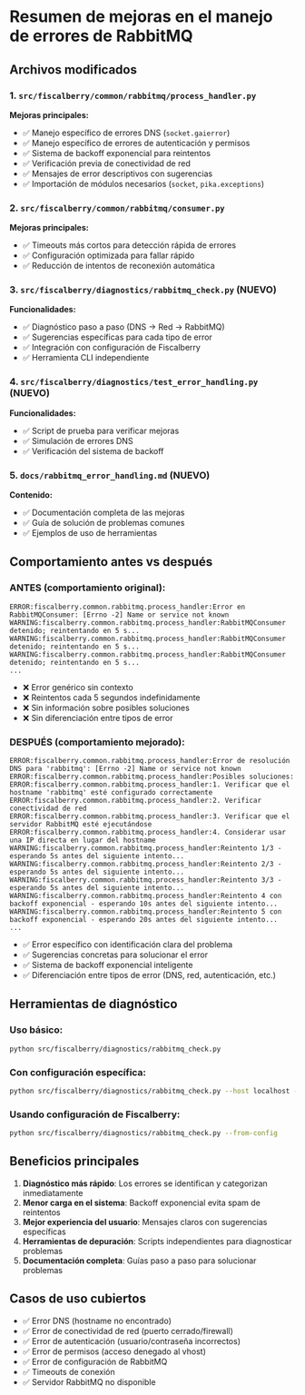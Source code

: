 # Resumen de mejoras en el manejo de errores de RabbitMQ

## Archivos modificados

### 1. `src/fiscalberry/common/rabbitmq/process_handler.py`
**Mejoras principales:**
- ✅ Manejo específico de errores DNS (`socket.gaierror`)
- ✅ Manejo específico de errores de autenticación y permisos
- ✅ Sistema de backoff exponencial para reintentos
- ✅ Verificación previa de conectividad de red
- ✅ Mensajes de error descriptivos con sugerencias
- ✅ Importación de módulos necesarios (`socket`, `pika.exceptions`)

### 2. `src/fiscalberry/common/rabbitmq/consumer.py`
**Mejoras principales:**
- ✅ Timeouts más cortos para detección rápida de errores
- ✅ Configuración optimizada para fallar rápido
- ✅ Reducción de intentos de reconexión automática

### 3. `src/fiscalberry/diagnostics/rabbitmq_check.py` (NUEVO)
**Funcionalidades:**
- ✅ Diagnóstico paso a paso (DNS → Red → RabbitMQ)
- ✅ Sugerencias específicas para cada tipo de error
- ✅ Integración con configuración de Fiscalberry
- ✅ Herramienta CLI independiente

### 4. `src/fiscalberry/diagnostics/test_error_handling.py` (NUEVO)
**Funcionalidades:**
- ✅ Script de prueba para verificar mejoras
- ✅ Simulación de errores DNS
- ✅ Verificación del sistema de backoff

### 5. `docs/rabbitmq_error_handling.md` (NUEVO)
**Contenido:**
- ✅ Documentación completa de las mejoras
- ✅ Guía de solución de problemas comunes
- ✅ Ejemplos de uso de herramientas

## Comportamiento antes vs después

### ANTES (comportamiento original):
```
ERROR:fiscalberry.common.rabbitmq.process_handler:Error en RabbitMQConsumer: [Errno -2] Name or service not known
WARNING:fiscalberry.common.rabbitmq.process_handler:RabbitMQConsumer detenido; reintentando en 5 s...
WARNING:fiscalberry.common.rabbitmq.process_handler:RabbitMQConsumer detenido; reintentando en 5 s...
WARNING:fiscalberry.common.rabbitmq.process_handler:RabbitMQConsumer detenido; reintentando en 5 s...
...
```
- ❌ Error genérico sin contexto
- ❌ Reintentos cada 5 segundos indefinidamente
- ❌ Sin información sobre posibles soluciones
- ❌ Sin diferenciación entre tipos de error

### DESPUÉS (comportamiento mejorado):
```
ERROR:fiscalberry.common.rabbitmq.process_handler:Error de resolución DNS para 'rabbitmq': [Errno -2] Name or service not known
ERROR:fiscalberry.common.rabbitmq.process_handler:Posibles soluciones:
ERROR:fiscalberry.common.rabbitmq.process_handler:1. Verificar que el hostname 'rabbitmq' esté configurado correctamente
ERROR:fiscalberry.common.rabbitmq.process_handler:2. Verificar conectividad de red
ERROR:fiscalberry.common.rabbitmq.process_handler:3. Verificar que el servidor RabbitMQ esté ejecutándose
ERROR:fiscalberry.common.rabbitmq.process_handler:4. Considerar usar una IP directa en lugar del hostname
WARNING:fiscalberry.common.rabbitmq.process_handler:Reintento 1/3 - esperando 5s antes del siguiente intento...
WARNING:fiscalberry.common.rabbitmq.process_handler:Reintento 2/3 - esperando 5s antes del siguiente intento...
WARNING:fiscalberry.common.rabbitmq.process_handler:Reintento 3/3 - esperando 5s antes del siguiente intento...
WARNING:fiscalberry.common.rabbitmq.process_handler:Reintento 4 con backoff exponencial - esperando 10s antes del siguiente intento...
WARNING:fiscalberry.common.rabbitmq.process_handler:Reintento 5 con backoff exponencial - esperando 20s antes del siguiente intento...
...
```
- ✅ Error específico con identificación clara del problema
- ✅ Sugerencias concretas para solucionar el error
- ✅ Sistema de backoff exponencial inteligente
- ✅ Diferenciación entre tipos de error (DNS, red, autenticación, etc.)

## Herramientas de diagnóstico

### Uso básico:
```bash
python src/fiscalberry/diagnostics/rabbitmq_check.py
```

### Con configuración específica:
```bash
python src/fiscalberry/diagnostics/rabbitmq_check.py --host localhost --port 5672 --user myuser --password mypass
```

### Usando configuración de Fiscalberry:
```bash
python src/fiscalberry/diagnostics/rabbitmq_check.py --from-config
```

## Beneficios principales

1. **Diagnóstico más rápido**: Los errores se identifican y categorizan inmediatamente
2. **Menor carga en el sistema**: Backoff exponencial evita spam de reintentos
3. **Mejor experiencia del usuario**: Mensajes claros con sugerencias específicas
4. **Herramientas de depuración**: Scripts independientes para diagnosticar problemas
5. **Documentación completa**: Guías paso a paso para solucionar problemas

## Casos de uso cubiertos

- ✅ Error DNS (hostname no encontrado)
- ✅ Error de conectividad de red (puerto cerrado/firewall)
- ✅ Error de autenticación (usuario/contraseña incorrectos)
- ✅ Error de permisos (acceso denegado al vhost)
- ✅ Error de configuración de RabbitMQ
- ✅ Timeouts de conexión
- ✅ Servidor RabbitMQ no disponible
